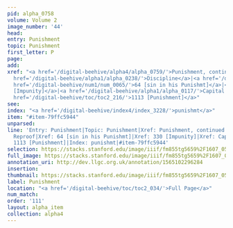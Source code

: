 ```yaml
---
pid: alpha_0758
volume: Volume 2
image_number: '44'
head: 
entry: Punishment
topic: Punishment
first_letter: P
page: 
add: 
xref: "<a href='/digital-beehive/alpha4/alpha_0759/'>Punishment, continued</a>|<a
  href='/digital-beehive/alpha1/alpha_0238/'>Discipline</a>|<a href='/digital-beehive/alpha4/alpha_0793/'>Reproof</a>|<a
  href='/digital-beehive/num1/num_0065/'>64 [sin in his Punishmt]</a>|<a href='/digital-beehive/num2/num_0378/'>330
  [Impunity]</a>|<a href='/digital-beehive/alpha1/alpha_0117/'>Capital Offence</a>|<a
  href='/digital-beehive/toc/toc2_216/'>1113 [Punishment]</a>"
see: 
index: "<a href='/digital-beehive/index4/index_3228/'>punishmt</a>"
item: "#item-79ffc5944"
unparsed: 
line: 'Entry: Punishment|Topic: Punishment|Xref: Punishment, continued|Xref: Discipline|Xref:
  Reproof|Xref: 64 [sin in his Punishmt]|Xref: 330 [Impunity]|Xref: Capital Offence|Xref:
  1113 [Punishment]|Index: punishmt|#item-79ffc5944'
selection: https://stacks.stanford.edu/image/iiif/fm855tg5659%2F1607_0511/730,4387,3036,697/full/0/default.jpg
full_image: https://stacks.stanford.edu/image/iiif/fm855tg5659%2F1607_0511/full/full/0/default.jpg
annotation_uri: http://dev.llgc.org.uk/annotation/1565102296284
insertion: 
thumbnail: https://stacks.stanford.edu/image/iiif/fm855tg5659%2F1607_0511/730,4387,600,180/250,/0/default.jpg
label: Punishment
location: "<a href='/digital-beehive/toc/toc2_034/'>Full Page</a>"
num_match: 
order: '111'
layout: alpha_item
collection: alpha4
---
```

